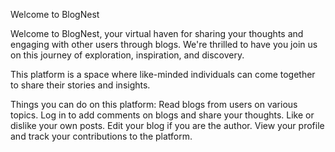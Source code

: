 Welcome to BlogNest

Welcome to BlogNest, your virtual haven for sharing your thoughts and engaging with other users through blogs. We're thrilled to have you join us on this journey of exploration, inspiration, and discovery.

This platform is a space where like-minded individuals can come together to share their stories and insights.

Things you can do on this platform:
Read blogs from users on various topics.
Log in to add comments on blogs and share your thoughts.
Like or dislike your own posts.
Edit your blog if you are the author.
View your profile and track your contributions to the platform.
